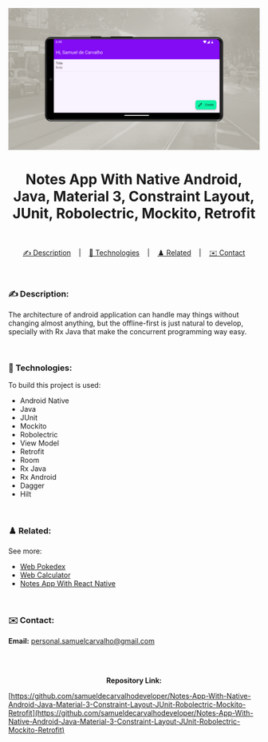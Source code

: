 ![](./thumbnail.png)

<h1 align="center">
Notes App With Native Android, Java, Material 3, Constraint Layout, JUnit, Robolectric, Mockito, Retrofit
</h1>

<br/>

<br/>

<div align="center">
  <a href="#description">✍️ Description</a> &nbsp;&nbsp;&nbsp;|&nbsp;&nbsp;&nbsp <a href="#technologies">🚀 Technologies</a> &nbsp;&nbsp;&nbsp;|&nbsp;&nbsp;&nbsp <a href="#related">♟️ Related</a> &nbsp;&nbsp;&nbsp;|&nbsp;&nbsp;&nbsp <a href="#contact">✉️ Contact</a>
</div>

<br />
<br />

<h3 id="description">✍️ Description:</h3>

<p>The architecture of android application can handle may things without changing almost anything, but the offline-first is just natural to develop, specially with Rx Java that make the concurrent programming way easy.</p>

<br />

<h3 id="technologies">🚀 Technologies:</h3>

<p>To build this project is used:</p>

- Android Native
- Java
- JUnit
- Mockito
- Robolectric
- View Model
- Retrofit
- Room
- Rx Java
- Rx Android
- Dagger
- Hilt

<br />

<h3 id="related">♟️ Related:</h3>

See more:

<ul>
  <li><a href="https://github.com/samuelcarvalhodeveloper/Pokedex-With-Next-Js-Typescript-Axios-Jest-React-Testing-Library-PHP-Laravel-Python-Django">Web Pokedex</a></li>
  <li><a href="https://github.com/samueldecarvalhodeveloper/Calculator-With-Next-Js-Nginx-Load-Balancer-Proxy-Server-Server-Side-Rendering-Typescript-Sass">Web Calculator</a></li>
  <li><a href="https://github.com/samuelcarvalhodeveloper/Notes-App-With-React-Native-Expo-Custom-Hooks-Typescript-Sqlite3-Prettier-Eslint-EditorConfig-Jest">Notes App With React Native</a></li>
</ul>

<br />

<h3 id="contact">✉️ Contact:</h3>

**Email:**
<a href="mailto:personal.samuelcarvalho@gmail.com">personal.samuelcarvalho@gmail.com</a>

<br />
<br />

<p align="center"><strong>Repository Link:</strong></p>

[https://github.com/samueldecarvalhodeveloper/Notes-App-With-Native-Android-Java-Material-3-Constraint-Layout-JUnit-Robolectric-Mockito-Retrofit](https://github.com/samueldecarvalhodeveloper/Notes-App-With-Native-Android-Java-Material-3-Constraint-Layout-JUnit-Robolectric-Mockito-Retrofit)

